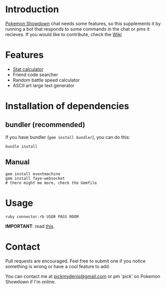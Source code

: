# Introduction

[Pokemon Showdown][0] chat needs some features, so this supplements it by running a bot that responds to some commands in the chat or pms it recieves. If you would like to contribute, check the [Wiki][1]

  [0]: http://pokemonshowdown.com
  [1]: https://github.com/pickdenis/ps-chatbot/wiki

# Features

  * [Stat calculator](./statcalc)
  * Friend code searcher
  * Random battle speed calculator
  * ASCII art large text generator

# Installation of dependencies

## bundler (recommended)

If you have bundler (`gem install bundler`), you can do this:

    bundle install

## Manual

    gem install eventmachine
    gem install faye-websocket
    # there might me more, check the Gemfile

# Usage

   
    ruby connector.rb USER PASS ROOM

**IMPORTANT**: read [this](https://github.com/pickdenis/ps-chatbot/tree/master/friendcode).

# Contact

Pull requests are encouraged. Feel free to submit one if you notice something is wrong or have a cool feature to add.

You can contact me at pickmydenis@gmail.com or pm 'pick' on Pokemon Showdown if I'm online.
